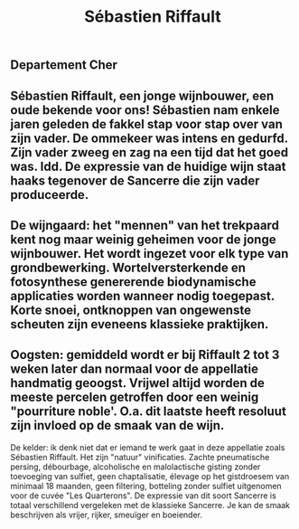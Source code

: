﻿---
title: Sébastien Riffault
huis:  Dom. Sébastien Riffault
dept:  Cher
regio: Centre (Loire)
photo: riffault.jpg
layout: wijnhuis

wijnen:
    
      
    - naam:  Les Quarterons'12
      ref:   Loi 12--
      app:   A.O.C. Sancerre
      type:  Blanc sec
      cep:   Sauvignon blanc
      prijs: €14.90
      
    - naam:  Akmèniné'11
      ref:   Loi 11--
      app:   A.O.C. Sancerre
      type:  Blanc sec
      cep:   Sauvignon blanc
      prijs: €16.73
      
    - naam:  Auksinis'10
      ref:   Loi 10--
      app:   A.O.C. Sancerre
      type:  Blanc sec
      cep:   Sauvignon blanc
      prijs: €22.95
      
    - naam:  Auksinis Macération '12
      ref:   Loi 11--
      app:   A.O.C. Sancerre
      type:  Blanc sec
      cep:   Sauvignon blanc
      prijs: €22.95
      
    - naam:  Saulétas'10
      ref:   Loi 1183
      app:   A.O.C. Sancerre
      type:  Blanc sec
      cep:   Sauvignon blanc
      prijs: €22.95
      
    - naam:  Skeveldra'10
      ref:   Loi 1085
      app:   A.O.C. Sancerre
      type:  Blanc sec
      cep:   Sauvignon blanc
      prijs: €22.95
    

---
Departement Cher
----------------
Sébastien Riffault, een jonge wijnbouwer, een oude bekende voor ons! Sébastien nam enkele jaren geleden de fakkel stap voor stap over van zijn vader. 
De ommekeer was intens en gedurfd. 
Zijn vader zweeg en zag na een tijd dat het goed was. Idd. 
De expressie van de huidige wijn staat haaks tegenover de Sancerre die zijn vader produceerde.
----------------------------------------------------------------------------------------------
De wijngaard: het "mennen" van het trekpaard kent nog maar weinig geheimen voor de jonge wijnbouwer. Het wordt ingezet voor elk type van grondbewerking. Wortelversterkende en fotosynthese genererende biodynamische applicaties worden wanneer nodig toegepast. 
Korte snoei, ontknoppen van ongewenste scheuten zijn eveneens klassieke praktijken.
-----------------------------------------------------------------------------------
Oogsten: gemiddeld wordt er bij Riffault 2 tot 3 weken later dan normaal voor de appellatie handmatig geoogst. Vrijwel altijd worden de meeste percelen getroffen door een weinig "pourriture noble'. 
O.a. dit laatste heeft resoluut zijn invloed op de smaak van de wijn.
---------------------------------------------------------------------
De kelder: ik denk niet dat er iemand te werk gaat in deze appellatie zoals Sébastien Riffault. Het zijn "natuur" vinificaties. Zachte pneumatische persing, débourbage, alcoholische en malolactische gisting zonder toevoeging van sulfiet, geen chaptalisatie, élevage op het gistdroesem van minimaal 18 maanden, geen filtering, botteling zonder sulfiet uitgenomen voor de cuvée "Les Quarterons".
De expressie van dit soort Sancerre is totaal verschillend vergeleken met de klassieke Sancerre. Je kan de smaak beschrijven als vrijer, rijker, smeuïger en boeiender.            

 
